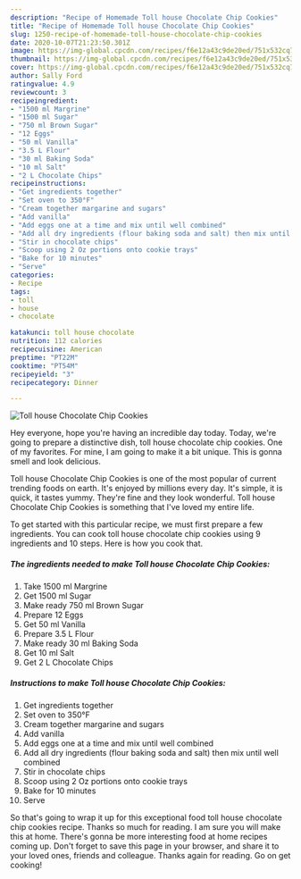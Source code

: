 ```yaml
---
description: "Recipe of Homemade Toll house Chocolate Chip Cookies"
title: "Recipe of Homemade Toll house Chocolate Chip Cookies"
slug: 1250-recipe-of-homemade-toll-house-chocolate-chip-cookies
date: 2020-10-07T21:23:50.301Z
image: https://img-global.cpcdn.com/recipes/f6e12a43c9de20ed/751x532cq70/toll-house-chocolate-chip-cookies-recipe-main-photo.jpg
thumbnail: https://img-global.cpcdn.com/recipes/f6e12a43c9de20ed/751x532cq70/toll-house-chocolate-chip-cookies-recipe-main-photo.jpg
cover: https://img-global.cpcdn.com/recipes/f6e12a43c9de20ed/751x532cq70/toll-house-chocolate-chip-cookies-recipe-main-photo.jpg
author: Sally Ford
ratingvalue: 4.9
reviewcount: 3
recipeingredient:
- "1500 ml Margrine"
- "1500 ml Sugar"
- "750 ml Brown Sugar"
- "12 Eggs"
- "50 ml Vanilla"
- "3.5 L Flour"
- "30 ml Baking Soda"
- "10 ml Salt"
- "2 L Chocolate Chips"
recipeinstructions:
- "Get ingredients together"
- "Set oven to 350°F"
- "Cream together margarine and sugars"
- "Add vanilla"
- "Add eggs one at a time and mix until well combined"
- "Add all dry ingredients (flour baking soda and salt) then mix until well combined"
- "Stir in chocolate chips"
- "Scoop using 2 Oz portions onto cookie trays"
- "Bake for 10 minutes"
- "Serve"
categories:
- Recipe
tags:
- toll
- house
- chocolate

katakunci: toll house chocolate 
nutrition: 112 calories
recipecuisine: American
preptime: "PT22M"
cooktime: "PT54M"
recipeyield: "3"
recipecategory: Dinner

---
```



![Toll house Chocolate Chip Cookies](https://img-global.cpcdn.com/recipes/f6e12a43c9de20ed/751x532cq70/toll-house-chocolate-chip-cookies-recipe-main-photo.jpg)

Hey everyone, hope you're having an incredible day today. Today, we're going to prepare a distinctive dish, toll house chocolate chip cookies. One of my favorites. For mine, I am going to make it a bit unique. This is gonna smell and look delicious.



Toll house Chocolate Chip Cookies is one of the most popular of current trending foods on earth. It's enjoyed by millions every day. It's simple, it is quick, it tastes yummy. They're fine and they look wonderful. Toll house Chocolate Chip Cookies is something that I've loved my entire life.


To get started with this particular recipe, we must first prepare a few ingredients. You can cook toll house chocolate chip cookies using 9 ingredients and 10 steps. Here is how you cook that.

<!--inarticleads1-->

##### The ingredients needed to make Toll house Chocolate Chip Cookies:

1. Take 1500 ml Margrine
1. Get 1500 ml Sugar
1. Make ready 750 ml Brown Sugar
1. Prepare 12 Eggs
1. Get 50 ml Vanilla
1. Prepare 3.5 L Flour
1. Make ready 30 ml Baking Soda
1. Get 10 ml Salt
1. Get 2 L Chocolate Chips




<!--inarticleads2-->

##### Instructions to make Toll house Chocolate Chip Cookies:

1. Get ingredients together
1. Set oven to 350°F
1. Cream together margarine and sugars
1. Add vanilla
1. Add eggs one at a time and mix until well combined
1. Add all dry ingredients (flour baking soda and salt) then mix until well combined
1. Stir in chocolate chips
1. Scoop using 2 Oz portions onto cookie trays
1. Bake for 10 minutes
1. Serve




So that's going to wrap it up for this exceptional food toll house chocolate chip cookies recipe. Thanks so much for reading. I am sure you will make this at home. There's gonna be more interesting food at home recipes coming up. Don't forget to save this page in your browser, and share it to your loved ones, friends and colleague. Thanks again for reading. Go on get cooking!

